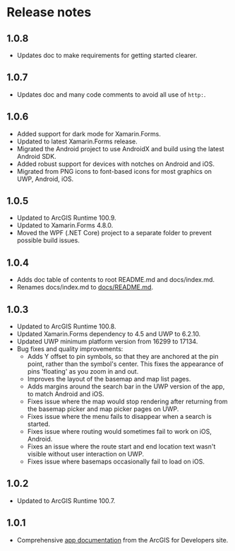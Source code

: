 # Release notes

## 1.0.8

- Updates doc to make requirements for getting started clearer.

## 1.0.7

- Updates doc and many code comments to avoid all use of `http:`.

## 1.0.6

- Added support for dark mode for Xamarin.Forms.
- Updated to latest Xamarin.Forms release.
- Migrated the Android project to use AndroidX and build using the latest Android SDK.
- Added robust support for devices with notches on Android and iOS.
- Migrated from PNG icons to font-based icons for most graphics on UWP, Android, iOS.

## 1.0.5

- Updated to ArcGIS Runtime 100.9.
- Updated to Xamarin.Forms 4.8.0.
- Moved the WPF (.NET Core) project to a separate folder to prevent possible build issues.

## 1.0.4

- Adds doc table of contents to root README.md and docs/index.md.
- Renames docs/index.md to [docs/README.md](/docs/README.md).

## 1.0.3

- Updated to ArcGIS Runtime 100.8.
- Updated Xamarin.Forms dependency to 4.5 and UWP to 6.2.10.
- Updated UWP minimum platform version from 16299 to 17134.
- Bug fixes and quality improvements:
    - Adds Y offset to pin symbols, so that they are anchored at the pin point, rather than the symbol's center. This fixes the appearance of pins 'floating' as you zoom in and out.
    - Improves the layout of the basemap and map list pages.
    - Adds margins around the search bar in the UWP version of the app, to match Android and iOS.
    - Fixes issue where the map would stop rendering after returning from the basemap picker and map picker pages on UWP.
    - Fixes issue where the menu fails to disappear when a search is started.
    - Fixes issue where routing would sometimes fail to work on iOS, Android.
    - Fixes an issue where the route start and end location text wasn't visible without user interaction on UWP.
    - Fixes issue where basemaps occasionally fail to load on iOS.

## 1.0.2

- Updated to ArcGIS Runtime 100.7.

## 1.0.1

- Comprehensive [app documentation](/docs/README.md) from the ArcGIS for Developers site.
